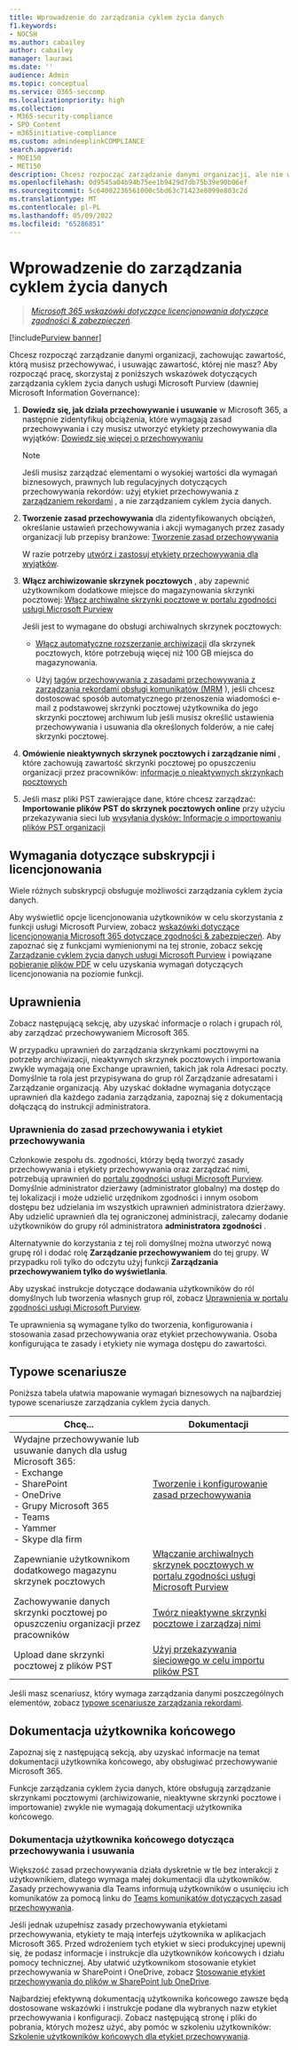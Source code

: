 ```yaml
---
title: Wprowadzenie do zarządzania cyklem życia danych
f1.keywords:
- NOCSH
ms.author: cabailey
author: cabailey
manager: laurawi
ms.date: ''
audience: Admin
ms.topic: conceptual
ms.service: O365-seccomp
ms.localizationpriority: high
ms.collection:
- M365-security-compliance
- SPO_Content
- m365initiative-compliance
ms.custom: admindeeplinkCOMPLIANCE
search.appverid:
- MOE150
- MET150
description: Chcesz rozpocząć zarządzanie danymi organizacji, ale nie wiesz, od czego zacząć? Przeczytaj niektóre wskazówki nakazowe, aby rozpocząć pracę.
ms.openlocfilehash: 0d9545a04b94b75ee1b9429d7db75b39e90b06ef
ms.sourcegitcommit: 5c64002236561000c5bd63c71423e8099e803c2d
ms.translationtype: MT
ms.contentlocale: pl-PL
ms.lasthandoff: 05/09/2022
ms.locfileid: "65286851"
---
```

# <a name="get-started-with-data-lifecycle-management"></a>Wprowadzenie do zarządzania cyklem życia danych

>*[Microsoft 365 wskazówki dotyczące licencjonowania dotyczące zgodności & zabezpieczeń](/office365/servicedescriptions/microsoft-365-service-descriptions/microsoft-365-tenantlevel-services-licensing-guidance/microsoft-365-security-compliance-licensing-guidance).*

[!include[Purview banner](../includes/purview-rebrand-banner.md)]

Chcesz rozpocząć zarządzanie danymi organizacji, zachowując zawartość, którą musisz przechowywać, i usuwając zawartość, której nie masz? Aby rozpocząć pracę, skorzystaj z poniższych wskazówek dotyczących zarządzania cyklem życia danych usługi Microsoft Purview (dawniej Microsoft Information Governance):

1. **Dowiedz się, jak działa przechowywanie i usuwanie** w Microsoft 365, a następnie zidentyfikuj obciążenia, które wymagają zasad przechowywania i czy musisz utworzyć etykiety przechowywania dla wyjątków: [Dowiedz się więcej o przechowywaniu](retention.md)
    
    > [!NOTE]
    > Jeśli musisz zarządzać elementami o wysokiej wartości dla wymagań biznesowych, prawnych lub regulacyjnych dotyczących przechowywania rekordów: użyj etykiet przechowywania z [zarządzaniem rekordami](records-management.md) , a nie zarządzaniem cyklem życia danych.

2. **Tworzenie zasad przechowywania** dla zidentyfikowanych obciążeń, określanie ustawień przechowywania i akcji wymaganych przez zasady organizacji lub przepisy branżowe: [Tworzenie zasad przechowywania](create-retention-policies.md)
    
    W razie potrzeby [utwórz i zastosuj etykiety przechowywania dla wyjątków](create-retention-labels-information-governance.md).

3. **Włącz archiwizowanie skrzynek pocztowych** , aby zapewnić użytkownikom dodatkowe miejsce do magazynowania skrzynki pocztowej: [Włącz archiwalne skrzynki pocztowe w portalu zgodności usługi Microsoft Purview](enable-archive-mailboxes.md)
    
    Jeśli jest to wymagane do obsługi archiwalnych skrzynek pocztowych:
    
    - [Włącz automatyczne rozszerzanie archiwizacji](enable-autoexpanding-archiving.md) dla skrzynek pocztowych, które potrzebują więcej niż 100 GB miejsca do magazynowania.
    
    - Użyj [tagów przechowywania z zasadami przechowywania z zarządzania rekordami obsługi komunikatów (MRM](set-up-an-archive-and-deletion-policy-for-mailboxes.md) ), jeśli chcesz dostosować sposób automatycznego przenoszenia wiadomości e-mail z podstawowej skrzynki pocztowej użytkownika do jego skrzynki pocztowej archiwum lub jeśli musisz określić ustawienia przechowywania i usuwania dla określonych folderów, a nie całej skrzynki pocztowej.

4. **Omówienie nieaktywnych skrzynek pocztowych i zarządzanie nimi** , które zachowują zawartość skrzynki pocztowej po opuszczeniu organizacji przez pracowników: [informacje o nieaktywnych skrzynkach pocztowych](inactive-mailboxes-in-office-365.md)

5. Jeśli masz pliki PST zawierające dane, które chcesz zarządzać: **Importowanie plików PST do skrzynek pocztowych online** przy użyciu przekazywania sieci lub [wysyłania dysków: Informacje o importowaniu plików PST organizacji](importing-pst-files-to-office-365.md)

## <a name="subscription-and-licensing-requirements"></a>Wymagania dotyczące subskrypcji i licencjonowania

Wiele różnych subskrypcji obsługuje możliwości zarządzania cyklem życia danych.

Aby wyświetlić opcje licencjonowania użytkowników w celu skorzystania z funkcji usługi Microsoft Purview, zobacz [wskazówki dotyczące licencjonowania Microsoft 365 dotyczące zgodności & zabezpieczeń](/office365/servicedescriptions/microsoft-365-service-descriptions/microsoft-365-tenantlevel-services-licensing-guidance/microsoft-365-security-compliance-licensing-guidance). Aby zapoznać się z funkcjami wymienionymi na tej stronie, zobacz sekcję [Zarządzanie cyklem życia danych usługi Microsoft Purview](/office365/servicedescriptions/microsoft-365-service-descriptions/microsoft-365-tenantlevel-services-licensing-guidance/microsoft-365-security-compliance-licensing-guidance#microsoft-purview-data-lifecycle-management) i powiązane [pobieranie plików PDF](https://go.microsoft.com/fwlink/?linkid=2139145) w celu uzyskania wymagań dotyczących licencjonowania na poziomie funkcji.

## <a name="permissions"></a>Uprawnienia

Zobacz następującą sekcję, aby uzyskać informacje o rolach i grupach ról, aby zarządzać przechowywaniem Microsoft 365.

W przypadku uprawnień do zarządzania skrzynkami pocztowymi na potrzeby archiwizacji, nieaktywnych skrzynek pocztowych i importowania zwykle wymagają one Exchange uprawnień, takich jak rola Adresaci poczty. Domyślnie ta rola jest przypisywana do grup ról Zarządzanie adresatami i Zarządzanie organizacją. Aby uzyskać dokładne wymagania dotyczące uprawnień dla każdego zadania zarządzania, zapoznaj się z dokumentacją dołączącą do instrukcji administratora.

### <a name="permissions-for-retention-policies-and-retention-labels"></a>Uprawnienia do zasad przechowywania i etykiet przechowywania

Członkowie zespołu ds. zgodności, którzy będą tworzyć zasady przechowywania i etykiety przechowywania oraz zarządzać nimi, potrzebują uprawnień do <a href="https://go.microsoft.com/fwlink/p/?linkid=2077149" target="_blank">portalu zgodności usługi Microsoft Purview</a>. Domyślnie administrator dzierżawy (administrator globalny) ma dostęp do tej lokalizacji i może udzielić urzędnikom zgodności i innym osobom dostępu bez udzielania im wszystkich uprawnień administratora dzierżawy. Aby udzielić uprawnień dla tej ograniczonej administracji, zalecamy dodanie użytkowników do grupy ról administratora **administratora zgodności** .

Alternatywnie do korzystania z tej roli domyślnej można utworzyć nową grupę ról i dodać rolę **Zarządzanie przechowywaniem** do tej grupy. W przypadku roli tylko do odczytu użyj funkcji **Zarządzania przechowywaniem tylko do wyświetlania**. 

Aby uzyskać instrukcje dotyczące dodawania użytkowników do ról domyślnych lub tworzenia własnych grup ról, zobacz [Uprawnienia w portalu zgodności usługi Microsoft Purview](microsoft-365-compliance-center-permissions.md).

Te uprawnienia są wymagane tylko do tworzenia, konfigurowania i stosowania zasad przechowywania oraz etykiet przechowywania. Osoba konfigurująca te zasady i etykiety nie wymaga dostępu do zawartości.

## <a name="common-scenarios"></a>Typowe scenariusze

Poniższa tabela ułatwia mapowanie wymagań biznesowych na najbardziej typowe scenariusze zarządzania cyklem życia danych.

|Chcę...|Dokumentacji|
|----------------|---------------|
|Wydajne przechowywanie lub usuwanie danych dla usług Microsoft 365: <br />- Exchange  <br />- SharePoint  <br />- OneDrive  <br />- Grupy Microsoft 365 <br />- Teams <br />- Yammer <br />- Skype dla firm |[Tworzenie i konfigurowanie zasad przechowywania](create-retention-policies.md)|
|Zapewnianie użytkownikom dodatkowego magazynu skrzynek pocztowych |[Włączanie archiwalnych skrzynek pocztowych w portalu zgodności usługi Microsoft Purview](enable-archive-mailboxes.md)|
|Zachowywanie danych skrzynki pocztowej po opuszczeniu organizacji przez pracowników |[Twórz nieaktywne skrzynki pocztowe i zarządzaj nimi](create-and-manage-inactive-mailboxes.md)|
|Upload dane skrzynki pocztowej z plików PST |[Użyj przekazywania sieciowego w celu importu plików PST](use-network-upload-to-import-pst-files.md)|


Jeśli masz scenariusz, który wymaga zarządzania danymi poszczególnych elementów, zobacz [typowe scenariusze zarządzania rekordami](get-started-with-records-management.md#common-scenarios). 

## <a name="end-user-documentation"></a>Dokumentacja użytkownika końcowego

Zapoznaj się z następującą sekcją, aby uzyskać informacje na temat dokumentacji użytkownika końcowego, aby obsługiwać przechowywanie Microsoft 365.

Funkcje zarządzania cyklem życia danych, które obsługują zarządzanie skrzynkami pocztowymi (archiwizowanie, nieaktywne skrzynki pocztowe i importowanie) zwykle nie wymagają dokumentacji użytkownika końcowego.

### <a name="end-user-documentation-for-retention-and-deletion"></a>Dokumentacja użytkownika końcowego dotycząca przechowywania i usuwania

Większość zasad przechowywania działa dyskretnie w tle bez interakcji z użytkownikiem, dlatego wymaga małej dokumentacji dla użytkowników. Zasady przechowywania dla Teams informują użytkowników o usunięciu ich komunikatów za pomocą linku do [Teams komunikatów dotyczących zasad przechowywania](https://support.microsoft.com/office/teams-messages-about-retention-policies-c151fa2f-1558-4cf9-8e51-854e925b483b).

Jeśli jednak uzupełnisz zasady przechowywania etykietami przechowywania, etykiety te mają interfejs użytkownika w aplikacjach Microsoft 365. Przed wdrożeniem tych etykiet w sieci produkcyjnej upewnij się, że podasz informacje i instrukcje dla użytkowników końcowych i działu pomocy technicznej. Aby ułatwić użytkownikom stosowanie etykiet przechowywania w SharePoint i OneDrive, zobacz [Stosowanie etykiet przechowywania do plików w SharePoint lub OneDrive](https://support.microsoft.com/office/apply-retention-labels-to-files-in-sharepoint-or-onedrive-11a6835b-ec9f-40db-8aca-6f5ef18132df).

Najbardziej efektywną dokumentacją użytkownika końcowego zawsze będą dostosowane wskazówki i instrukcje podane dla wybranych nazw etykiet przechowywania i konfiguracji. Zobacz następującą stronę i pliki do pobrania, których możesz użyć, aby pomóc w szkoleniu użytkowników: [Szkolenie użytkowników końcowych dla etykiet przechowywania](https://microsoft.github.io/ComplianceCxE/enduser/retention/).

